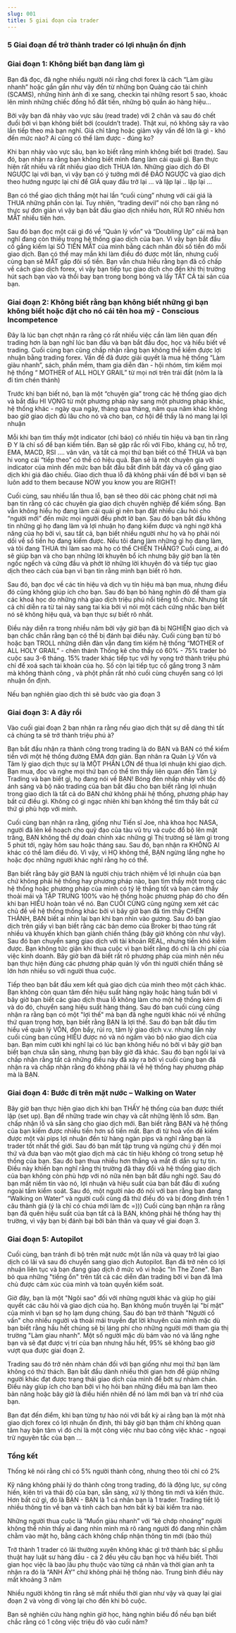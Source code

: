```yaml
---
slug: 001
title: 5 giai đoạn của trader
---
```

### 5 Giai đoạn để trở thành trader có lợi nhuận ổn định
### Giai đoạn 1: Không biết bạn đang làm gì
Bạn đã đọc, đã nghe nhiều người nói rằng chơi forex là cách “Làm giàu nhanh” hoặc gần gần như vậy đến từ những bọn Quảng cáo tài chính (SCAMS), những hình ảnh đi xe sang, checkin tại những resort 5 sao, khoác lên mình những chiếc đồng hồ đắt tiền, những bộ quần áo hàng hiệu…

Bởi vậy bạn đã nhảy vào vực sâu (read trade) với 2 chân và sau đó chết đuối bởi vì bạn không biết bới (couldn’t trade). Thật xui, nó không sảy ra vào lần tiếp theo mà bạn nghĩ. Giá chỉ tăng hoặc giảm vậy vấn đề lớn là gì - khó đến mức nào? Ai cũng có thể làm được - đúng ko?

Khi bạn nhảy vào vực sâu, bạn ko biết rằng mình không biết bơi (trade). Sau đó, bạn nhận ra rằng bạn không biết mình đang làm cái quái gì. Bạn thực hiện rất nhiều và rất nhiều giao dịch THUA lớn. Những giao dịch đó ĐI NGƯỢC lại với bạn, vì vậy bạn có ý tưởng mới để ĐẢO NGƯỢC và giao dịch theo hướng ngược lại chỉ để GIÁ quay đầu trở lại … và lặp lại .. lặp lại …

Bạn có thể giao dịch thắng một hai lần “cuối cùng” nhưng với cái giá là THUA những phần còn lại. Tuy nhiên, “trading devil” nói cho bạn rằng nó thực sự đơn giản vì vậy bạn bắt đầu giao dịch nhiều hơn, RỦI RO nhiều hơn MẤT nhiều tiền hơn.

Sau đó bạn đọc một cái gì đó về “Quản lý vốn” và “Doubling Up” cái mà bạn nghĩ đang còn thiếu trong hệ thống giao dịch của bạn. Vì vậy bạn bắt đầu cố gắng kiếm lại SỐ TIỀN MẤT  của mình bẳng cách nhân đôi số tiền đó mỗi giao dịch. Bạn có thể may mắn khi làm điều đó được một lần, nhưng cuối cùng bạn sẽ MẤT gấp đôi số tiền. Bạn vẫn chưa hiểu rằng bạn đã cố chấp về cách giao dịch forex, vì vậy bạn tiếp tục giao dịch cho đến khi thị trường hút sạch bạn vào và thổi bay bạn trong bong bóng và lấy TẤT CẢ tài sản của bạn.

### Giai đoạn 2: Không biết rằng bạn không biết những gì bạn không biết hoặc đặt cho nó cái tên hoa mỹ - Conscious Incompetence
Đây là lúc bạn chợt nhận ra rằng có rất nhiều việc cần làm liên quan đến trading hơn là bạn nghĩ lúc ban đầu và bạn bắt đầu đọc, học và hiểu biết về trading. Cuối cùng bạn cũng chấp nhận rằng bạn không thể kiếm được lợi nhuận bằng trading forex.
Vấn đề đã được giải quyết là mua hệ thống “Làm giàu nhanh”, sách, phần mềm, tham gia diễn đàn - hội nhóm, tìm kiếm mọi hệ thống “ MOTHER of ALL HOLY GRAIL” từ mọi nơi trên trái đất (nôm la là đi tìm chén thánh)

Trước khi bạn biết nó, bạn là một “chuyện gia” trong các hệ thống giao dịch và bắt đầu HI VỌNG từ một phương pháp này sang một phương pháp  khác, hệ thống khác - ngày qua ngày, tháng qua tháng, năm qua năm khác không bao giờ giao dịch đủ lâu cho nó và cho bạn, cơ hội để thấy là nó mang lại lợi nhuận

Mỗi khi bạn tìm thấy một indicator (chỉ báo) có nhiều tín hiệu và bạn tin rằng Đ Y là chỉ số để bạn kiếm tiền. Bạn sẽ gặp rắc rối với Fibo, kháng cự, hỗ trợ, EMA, MACD, RSI …. vân vân, và tất cả mọi thứ bạn biết có thể THUA và bạn hi vong cái “tiếp theo” có thể có hiệu quả. Bạn sẽ là một chuyên gia với indicator của mình đến mức bạn bắt đầu bắt đỉnh bắt đáy và cố gắng giao dịch khi giá đảo chiều. Giao dịch thua lỗ đã không phải vấn đề bới vì bạn sẽ luôn add to them because NOW you know you are RIGHT!

Cuối cùng, sau nhiều lần thua lỗ, bạn sẽ theo dõi các phòng chát nơi mà bạn tin rằng có các chuyên gia giao dịch chuyên nghiệp để kiếm sống. Bạn vẫn không hiểu họ đang làm cái quái gì nên bạn đặt nhiều câu hỏi cho “người mới” đến mức mọi người đều phớt lờ bạn. Sau đó bạn bắt đầu không tin những gì họ đang làm và lợi nhuận họ đang kiếm được và nghi ngờ khả năng của họ bởi vì, sau tất cả, bạn biết nhiều người như họ và họ phải nói dối về số tiền họ đang kiếm được. Nếu tôi đang làm những gì họ đang làm, và tôi đang THUA thì làm sao mà họ có thể CHIẾN THẮNG? Cuối cùng, ai đó sẽ giúp bạn và cho bạn những lời khuyên bổ ích nhưng bây giờ bạn là tên ngốc ngếch và cứng đầu và phớt lờ những lời khuyên đó và tiếp tục giao dịch theo cách của bạn vì bạn tin rằng mình bạn biết rõ hơn.

Sau đó, bạn đọc về các tín hiệu và dịch vụ tín hiệu mà bạn mua, nhưng điều đó cũng không giúp ích cho bạn. Sau đó bạn bỏ hàng nghìn đô để tham gia các khoá học do những nhà giao dịch triệu phú nổi tiếng tổ chức. Nhưng tất cả chỉ diễn ra từ tai này sang tai kia bởi vì nói một cách cứng nhắc bạn biết nó sẽ không hiệu quả, và bạn thực sự biết rõ nhất.

Điều này diễn ra trong nhiều năm bởi vậy giờ bạn đã bị NGHIỆN giao dịch và bạn chắc chắn rằng bạn có thể bị đánh bại điều này. Cuối cùng bạn từ bỏ hoặc bạn TROLL những diễn đàn vẫn đang tìm kiếm hệ thống “MOTHER of ALL HOLY GRAIL” - chén thánh 
Thống kê cho thấy có 60% - 75% trader bỏ cuộc sau 3-6 tháng. 15% trader khác tiếp tục với hy vọng trở thành triệu phú chỉ để xoá sạch tài khoản của họ. Số còn lại tiếp tục cố gắng trong 3 năm mà không thành công , và phột phần rất nhỏ cuối cùng chuyển sang có lợi nhuận ổn định.

Nếu bạn nghiên giao dịch thì sẽ bước vào gia đoạn 3

### Giai đoạn 3: A đây rồi
Vào cuối giai đoạn 2 bạn nhận ra rằng nếu giao dịch thật sự dễ dàng thì tất cả chúng ta sẽ trở thành triệu phú à?

Bạn bắt đầu nhận ra thành công trong trading là do BẠN và BẠN có thể kiếm tiền với một hệ thống đường EMA đơn giản. Bạn nhân ra Quản Lý Vốn và Tâm lý giao dịch thực sự là MỘT PHẦN LỚN để thua lợi nhuận khi giao dịch. Bạn mua, đọc và nghe mọi thứ bạn có thể tìm thấy liên quan đến Tâm Lý Trading và bạn biết gì, họ đang nói về BẠN! Bóng đèn nhấp nháy với tốc độ ánh sáng và bộ não trading của bạn bắt đầu cho bạn biết rằng lợi nhuận trong giao dịch là tất cả do BẠN chứ không phải hệ thống, phương pháp hay bất cứ điều gì. Không có gì ngạc nhiên khi bạn không thể tìm thấy bất cứ thứ gì phù hợp với mình.

Cuối cùng bạn nhận ra rằng, giống như Tiến sĩ Joe, nhà khoa học NASA, người đã lên kế hoạch cho quỹ đạo của tàu vũ trụ và cuộc đổ bộ lên mặt trăng, BẠN không thể dự đoán chính xác những gì Thị trường sẽ làm gì trong 5 phút tới, ngày hôm sau hoặc tháng sau. Sau đó, bạn nhận ra KHÔNG AI khác có thể làm điều đó. Vì vậy, vì HỌ không thể, BẠN ngừng lắng nghe họ hoặc đọc những người khác nghĩ rằng họ có thể.

Bạn biết rằng bây giờ BẠN là người chịu trách nhiệm về lợi nhuận của bạn chứ không phải hệ thống hay phương pháp nào, bạn tìm thấy một trong các hệ thống hoặc phương pháp của mình có tỷ lệ thắng tốt và bạn cảm thấy thoải mái và TẬP TRUNG 100% vào hệ thống hoặc phương pháp đó cho đến khi bạn HIỂU hoàn toàn về nó. Bạn CUỐI CÙNG cũng ngừng xem xét các chủ đề về hệ thống thống khác bởi vì bây giờ bạn đã tìm thấy CHÉN THÁNH, BẠN biết ai nhìn lại bạn khi bạn nhìn vào gương. Sau đó bạn giao dịch trên giấy vì bạn biết rằng các bản demo của Broker bị thao túng rất nhiều và khuyến khích bạn giành chiến thắng (bây giờ không còn như vậy). Sau đó bạn chuyển sang giao dịch với tài khoản REAL, nhưng tiền khó kiếm được. Bạn không tức giận khi thua cuộc vì bạn biết rằng đó chỉ là chi phí của việc kinh doanh. Bây giờ bạn đã biết rất rõ phương pháp của mình nên nếu bạn thực hiện đúng các phương pháp quản lý vốn thì người chiến thắng sẽ lớn hơn nhiều so với người thua cuộc.

Tiếp theo bạn bắt đầu xem kết quả giao dịch của mình theo một cách khác. Bạn không còn quan tâm đến hiệu suất hàng ngày hoặc hàng tuần bởi vì bây giờ bạn biết các giao dịch thua lỗ không làm cho một hệ thống kém đi và do đó, chuyển sang hiệu suất hàng tháng. Sau đó bạn cuối cùng cũng nhận ra rằng bạn có một "lợi thế" mà bạn đã nghe người khác nói về những thứ quan trọng hơn, bạn biết rằng BẠN là lợi thế. Sau đó bạn bắt đầu tìm hiểu về quản lý VỐN, đòn bẩy, rủi ro, tâm lý giao dịch v.v.  nhưng lần này cuối cùng bạn cũng HIỂU được nó và nó ngấm vào bộ não giao dịch của bạn. Bạn mỉm cười khi nghĩ lại có lúc bạn không hiểu nó bởi vì bây giờ bạn biết bạn chưa sẵn sàng, nhưng bạn bây giờ đã khác. Sau đó bạn ngồi lại và chấp nhận rằng tất cả những điều này đã xảy ra bởi vì cuối cùng bạn đã nhận ra và chấp nhận rằng đó không phải là về hệ thống hay phương pháp mà là BẠN.

### Giai đoạn 4: Bước đi trên mặt nước – Walking on Water
Bây giờ bạn thực hiện giao dịch khi bạn THẤY hệ thống của bạn được thiết lập (set up). Bạn để những trade win chạy và cắt những lệnh lỗ sớm. Bạn chấp nhận lỗ và sẵn sàng cho giao dịch mới. Bạn biết rằng BẠN và hệ thống của bạn kiếm được nhiều tiền hơn số tiền mất. Bạn đi từ hoà vốn đế kiếm được một vài pips lợi nhuận đến từ hàng ngàn pips và nghĩ rằng bạn là trader tốt nhất thế giới.
Sau đó bạn mất tập trung và ngừng chú ý đến mọi thứ và đưa bạn vào một giao dịch mà các tín hiệu không có trong setup hệ thống của bạn. Sau đó bạn thua nhiều hơn thắng và mất đi dần sự tự tin. Điều này khiến bạn nghĩ rằng thị trường đã thay đổi và hệ thống giao dịch của bạn không còn phù hợp với nó nữa nên bạn bắt đầu nghi ngờ. Sau đó bạn mất niềm tin vào nó, lợi nhuận và hiệu suất của bạn bắt đầu đi xuống ngoài tầm kiểm soát. Sau đó, một người nào đó nói với bạn rằng bạn đang “Walking on Water” và người cuối cùng đã thử điều đó và bị đóng đinh trên 1 câu thành giá (ý là chỉ có chúa mới làm đc =))) Cuối cùng bạn nhận ra rằng bạn đã quên hiệu suất của bạn tất cả là BẠN, không phải hệ thống hay thị trường, vì vậy bạn bị đánh bại bởi bản thân và quay về giai đoạn 3.

### Giai đoạn 5: Autopilot
Cuối cùng, bạn tránh đi bộ trên mặt nước một lần nữa và quay trở lại giao dịch có lãi và sau đó chuyển sang giao dịch Autopilot. Bạn đã trở nên có lợi nhuận liên tục và bạn đang giao dịch ở mức vô vi hoặc "In The Zone". Bạn bỏ qua những "tiếng ồn" trên tất cả các diễn đàn trading bởi vì bạn đã lmà chủ được cảm xúc của mình và toàn quyền kiểm soát. 

Giờ đây, bạn là một "Ngôi sao" đối với những người khác và giúp họ giải quyết các câu hỏi và giao dịch của họ. Bạn không muốn truyền lại "bí mật" của mình vì bạn sợ họ lạm dụng chúng. Sau đó bạn trở thành "Người cố vấn" cho nhiều người và thoải mái truyền đạt lời khuyên của mình mặc dù bạn biết rằng hầu hết chúng sẽ bị láng phí cho những người mới tham gia thị trường "Làm giau nhanh". Một số người mặc dù bám vào nó và lắng nghe bạn và sẽ đạt được vị trí của bạn nhưng hầu hết, 95% sẽ không bao giờ vượt qua được giai đoạn 2.

Trading sau đó trở nên nhàm chán đối với bạn giống như mọi thứ bạn làm không có thử thách. Bạn bắt đầu dành nhiều thời gian hơn để giúp những người khác đạt được trạng thái giao dịch của mình để bớt sự nhàm chán. Điều này giúp ích cho bạn bởi vì họ hỏi bạn những điều mà bạn làm theo bản năng hoặc bây giờ là điều hiển nhiên để nó làm mới bạn và trí nhớ của bạn.

Bạn đạt đến điểm, khi bạn từng tự hào nói với bất kỳ ai rằng bạn là một nhà giao dịch forex có lợi nhuận ổn định, thì bây giờ bạn thậm chí không quan tâm hay bận tâm vì đó chỉ là một công việc như bao công việc khác - ngoại trừ nguyên tắc của bạn ...

### Tổng kết
Thống kê nói rằng chỉ có 5% người thành công, nhưng theo tôi chỉ có 2%

Kỹ năng không phải lý do thành công trong trading, đó là động lực, sự công hiến, kiên trì và thái độ của bạn, sẵn sàng, xử lý thông tin mới và kiến thức. Hơn bất cứ gì, đó là BẠN - BẠN là 1 cá nhân bạn là 1 trader. Trading tiết lộ nhiều thông tin về bạn và tính cách bạn hơn bất kỳ bài kiểm tra nào.

Những người thua cuộc là “Muốn giàu nhanh” với “kẻ chớp nhoáng” người không thể nhìn thấy ai đang nhìn mình mà rõ ràng người đó đang nhìn chằm chằm vào mặt họ, bằng cách không chấp nhận thông tin mới (bảo thủ)

Trở thành 1 trader có lãi thường xuyên không khác gì trở thành bác sĩ phẫu thuật hay luật sư hàng đầu - cả 2 đều yêu cầu bạn học và hiểu biết. Thời gian học việc là bao lâu phụ thuộc vào từng cá nhân và thời gian anh ta nhận ra đó là “ANH ẤY” chứ không phải hệ thống nào. Trung bình điều này mất khoảng 3 năm

Nhiều người không tin rằng sẽ mất nhiều thời gian như vậy và quay lại giai đoạn 2 và vòng đi vòng lại cho đến khi bỏ cuộc.

Bạn sẽ nghiên cứu hàng nghìn giờ học, hàng nghìn biểu đồ nếu bạn biết chắc rằng có 1 công việc triệu đô vào cuối năm?
